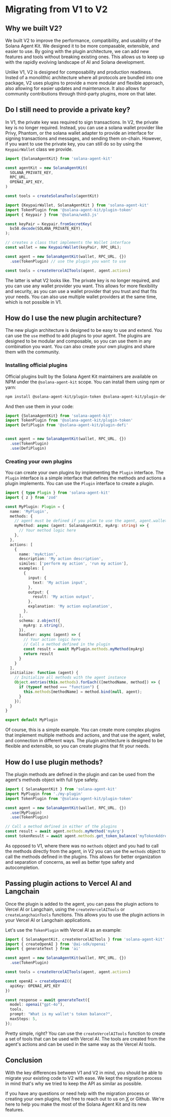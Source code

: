 # Migrating from V1 to V2

## Why we built V2?

We built V2 to improve the performance, compatibility, and usability of the Solana Agent Kit. We designed it to be more compasable, extensible, and easier to use. By going with the plugin architecture, we can add new features and tools without breaking existing ones. This allows us to keep up with the rapidly evolving landscape of AI and Solana development.

Unlike V1, V2 is designed for composability and production readiness. Insted of a monolithic architecture where all protocols are bundled into one package, V2 uses plugins to provide a more modular and flexible approach, also allowing for easier updates and maintenance. It also allows for community contributions through third-party plugins, more on that later.

## Do I still need to provide a private key?

In V1, the private key was required to sign transactions. In V2, the private key is no longer required. Instead, you can use a solana wallet provider like Privy, Phantom, or the solana wallet adapter to provide an interface for signing transactions and messages, and sending them on-chain. However, if you want to use the private key, you can still do so by using the `KeypairWallet` class we provide.

```ts
import {SolanaAgentKit} from 'solana-agent-kit'

const agentKit = new SolanaAgentKit(
  SOLANA_PRIVATE_KEY,
  RPC_URL,
  OPENAI_API_KEY,
)

const tools = createSolanaTools(agentKit)
```

```ts
import {KeypairWallet, SolanaAgentKit } from 'solana-agent-kit'
import TokenPlugin from '@solana-agent-kit/plugin-token'
import { Keypair } from '@solana/web3.js'

const keyPair = Keypair.fromSecretKey(
  bs58.decode(SOLANA_PRIVATE_KEY),
);

// creates a class that implements the Wallet interface
const wallet = new KeypairWallet(keyPair, RPC_URL);

const agent = new SolanaAgentKit(wallet, RPC_URL, {})
  .use(TokenPlugin) // use the plugin you want to use

const tools = createVercelAITools(agent, agent.actions)
```

The latter is what V2 looks like. The private key is no longer required, and you can use any wallet provider you want. This allows for more flexibility and security, as you can use a wallet provider that you trust and that fits your needs. You can also use multiple wallet providers at the same time, which is not possible in V1.

## How do I use the new plugin architecture?

The new plugin architecture is designed to be easy to use and extend. You can use the `use` method to add plugins to your agent. The plugins are designed to be modular and composable, so you can use them in any combination you want. You can also create your own plugins and share them with the community.

### Installing official plugins

Official plugins built by the Solana Agent Kit maintainers are available on NPM under the `@solana-agent-kit` scope. You can install them using npm or yarn:

```bash
npm install @solana-agent-kit/plugin-token @solana-agent-kit/plugin-defi
```

And then use them in your code:

```ts
import {SolanaAgentKit} from 'solana-agent-kit'
import TokenPlugin from '@solana-agent-kit/plugin-token'
import DefiPlugin from '@solana-agent-kit/plugin-defi'


const agent = new SolanaAgentKit(wallet, RPC_URL, {})
  .use(TokenPlugin)
  .use(DefiPlugin)
```

### Creating your own plugins

You can create your own plugins by implementing the `Plugin` interface. The `Plugin` interface is a simple interface that defines the methods and actions a plugin implements. You can use the `Plugin` interface to create a plugin.

```ts
import { type Plugin } from 'solana-agent-kit'
import { z } from 'zod'

const MyPlugin: Plugin = {
  name: 'MyPlugin',
  methods: {
    // agent must be defined if you plan to use the agent, agent.wallet, or agent.connection within you method
    myMethod: async (agent: SolanaAgentKit, myArg: string) => {
      // Your method logic here
    },
  },
  actions: [
    {
      name: 'myAction',
      description: 'My action description',
      similes: ['perform my action', 'run my action'],
      examples: [
        {
          input: {
            text: 'My action input',
          },
          output: {
            result: 'My action output',
          },
          explanation: 'My action explanation',
        },
      ],
      schema: z.object({
        myArg: z.string(),
      }),
      handler: async (agent) => {
        // Your action logic here
        // Call a method defined in the plugin
        const result = await MyPlugin.methods.myMethod(myArg)
        return result
      }
    }
  ],
  initialize: function (agent) {
    // Initialize all methods with the agent instance
    Object.entries(this.methods).forEach(([methodName, method]) => {
      if (typeof method === "function") {
        this.methods[methodName] = method.bind(null, agent);
      }
    });
  }
}

export default MyPlugin
```

Of course, this is a simple example. You can create more complex plugins that implement multiple methods and actions, and that use the agent, wallet, and connection in different ways. The plugin architecture is designed to be flexible and extensible, so you can create plugins that fit your needs.

## How do I use plugin methods?

The plugin methods are defined in the plugin and can be used from the agent's methods object with full type safety.

```ts
import { SolanaAgentKit } from 'solana-agent-kit'
import MyPlugin from './my-plugin'
import TokenPlugin from '@solana-agent-kit/plugin-token'

const agent = new SolanaAgentKit(wallet, RPC_URL, {})
  .use(MyPlugin)
  .use(TokenPlugin)

// Call a method defined in either of the plugins
const result = await agent.methods.myMethod('myArg')
const tokenResult = await agent.methods.get_token_balance('myTokenAddress')
```

As opposed to V1, where there was no `methods` object and you had to call the methods directly from the agent, in V2 you can use the `methods` object to call the methods defined in the plugins. This allows for better organization and separation of concerns, as well as better type safety and autocompletion.

## Passing plugin actions to Vercel AI and Langchain

Once the plugin is added to the agent, you can pass the plugin actions to Vercel AI or Langchain, using the `createVercelAITools` or `createLangchainTools` functions. This allows you to use the plugin actions in your Vercel AI or Langchain applications.

Let's use the `TokenPlugin` with Vercel AI as an example:

```ts
import { SolanaAgentKit, createVercelAITools } from 'solana-agent-kit'
import { createOpenAI } from '@ai-sdk/openai'
import { generateText } from 'ai'

const agent = new SolanaAgentKit(wallet, RPC_URL, {})
  .use(TokenPlugin)

const tools = createVercelAITools(agent, agent.actions)

const openAI = createOpenAI({
  apiKey: OPENAI_API_KEY
})

const response = await generateText({
  model: openai("gpt-4o"),
  tools,
  prompt: "What is my wallet's token balance?",
  maxSteps: 5,
});
```

Pretty simple, right? You can use the `createVercelAITools` function to create a set of tools that can be used with Vercel AI. The tools are created from the agent's actions and can be used in the same way as the Vercel AI tools.

## Conclusion

With the key differences between V1 and V2 in mind, you should be able to migrate your existing code to V2 with ease. We kept the migration process in mind that's why we tried to keep the API as similar as possible.

If you have any questions or need help with the migration process or creating your own plugins, feel free to reach out to us on [X](https://x.com/sendaifun) or Github. We're here to help you make the most of the Solana Agent Kit and its new features.
